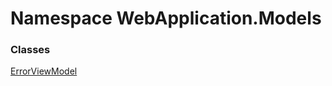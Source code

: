 # <a id="WebApplication_Models"></a> Namespace WebApplication.Models

### Classes

 [ErrorViewModel](WebApplication.Models.ErrorViewModel.md)

